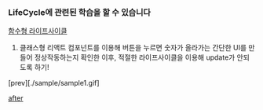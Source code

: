 ### LifeCycle에 관련된 학습을 할 수 있습니다

[함수형 라이프사이클](https://guiyomi.tistory.com/21)

1. 클래스형 리액트 컴포넌트를 이용해 버튼을 누르면 숫자가 올라가는 간단한 UI를 만들어 정상작동하는지 확인한 이후, 적절한 라이프사이클을 이용해 update가 안되도록 하기!

[prev][./sample/sample1.gif]

[after](./sample/sample2.gif)
